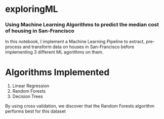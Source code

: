 # exploringML
### Using Machine Learning Algorithms to predict the median cost of housing in San-Francisco


In this notebook, I implement a Machine Learning Pipeline to extract, pre-process and transform data on houses in San-Francisco before implementing 3 different ML agorithms on them.

# Algorithms Implemented
1. Linear Regression
2. Random Forests
3. Decision Trees


By using cross validation, we discover that the Random Forests algorithm performs best for this dataset
